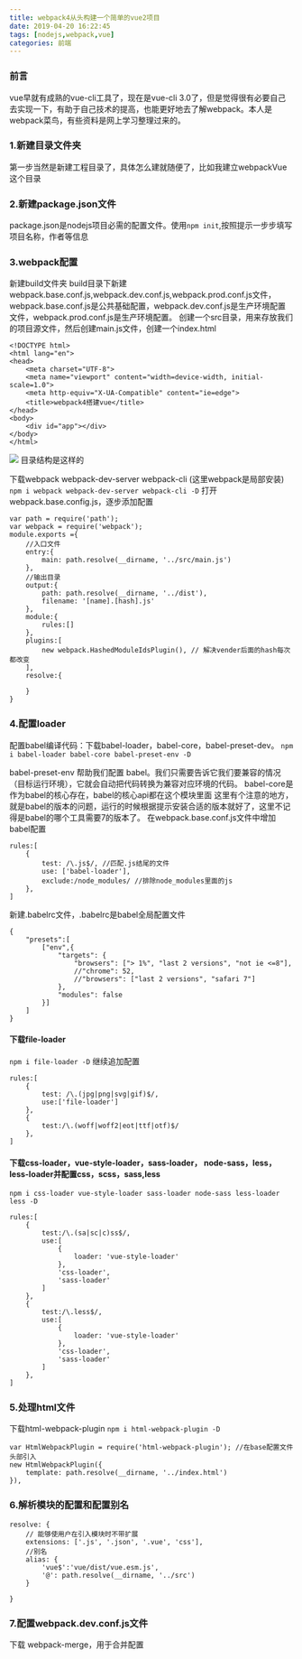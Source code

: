 ```yaml
---
title: webpack4从头构建一个简单的vue2项目
date: 2019-04-20 16:22:45
tags: [nodejs,webpack,vue]
categories: 前端
---
```


### 前言
vue早就有成熟的vue-cli工具了，现在是vue-cli 3.0了，但是觉得很有必要自己去实现一下，有助于自己技术的提高，也能更好地去了解webpack。本人是webpack菜鸟，有些资料是网上学习整理过来的。

### 1.新建目录文件夹
第一步当然是新建工程目录了，具体怎么建就随便了，比如我建立webpackVue这个目录
### 2.新建package.json文件
package.json是nodejs项目必需的配置文件。使用`npm init`,按照提示一步步填写项目名称，作者等信息
### 3.webpack配置
新建build文件夹
build目录下新建webpack.base.conf.js,webpack.dev.conf.js,webpack.prod.conf.js文件，webpack.base.conf.js是公共基础配置，webpack.dev.conf.js是生产环境配置文件，webpack.prod.conf.js是生产环境配置。
创建一个src目录，用来存放我们的项目源文件，然后创建main.js文件，创建一个index.html
```
<!DOCTYPE html>
<html lang="en">
<head>
    <meta charset="UTF-8">
    <meta name="viewport" content="width=device-width, initial-scale=1.0">
    <meta http-equiv="X-UA-Compatible" content="ie=edge">
    <title>webpack4搭建vue</title>
</head>
<body>
    <div id="app"></div>
</body>
</html>
```
![](1.jpg) 目录结构是这样的

下载webpack webpack-dev-server webpack-cli (这里webpack是局部安装)
`npm i webpack webpack-dev-server webpack-cli -D`
打开webpack.base.config.js，逐步添加配置
```
var path = require('path');
var webpack = require('webpack');
module.exports ={
    //入口文件
    entry:{
        main: path.resolve(__dirname, '../src/main.js')
    },
    //输出目录
    output:{
        path: path.resolve(__dirname, '../dist'),
        filename: '[name].[hash].js'
    },
    module:{
        rules:[]
    },
    plugins:[
        new webpack.HashedModuleIdsPlugin(), // 解决vender后面的hash每次都改变
    ],
    resolve:{

    }
}
```
### 4.配置loader
配置babel编译代码：下载babel-loader，babel-core，babel-preset-dev。
`npm i babel-loader babel-core babel-preset-env -D`

babel-preset-env 帮助我们配置 babel。我们只需要告诉它我们要兼容的情况（目标运行环境），它就会自动把代码转换为兼容对应环境的代码。
babel-core是作为babel的核心存在，babel的核心api都在这个模块里面
这里有个注意的地方，就是babel的版本的问题，运行的时候根据提示安装合适的版本就好了，这里不记得是babel的哪个工具需要7的版本了。
在webpack.base.conf.js文件中增加babel配置
```
rules:[
    {
        test: /\.js$/, //匹配.js结尾的文件
        use: ['babel-loader'],
        exclude:/node_modules/ //排除node_modules里面的js
    },
]
```
新建.babelrc文件，.babelrc是babel全局配置文件
```
{
    "presets":[
        ["env",{
            "targets": {    
                "browsers": ["> 1%", "last 2 versions", "not ie <=8"],
                //"chrome": 52,
                //"browsers": ["last 2 versions", "safari 7"]
            },       
            "modules": false
        }]
    ]
}
```
#### 下载file-loader
`npm i file-loader -D`
继续追加配置
```
rules:[
    {
        test: /\.(jpg|png|svg|gif)$/,
        use:['file-loader']
    },
    {
        test:/\.(woff|woff2|eot|ttf|otf)$/
    },
]
```
#### 下载css-loader，vue-style-loader，sass-loader， node-sass，less，less-loader并配置css，scss，sass,less
`npm i css-loader vue-style-loader sass-loader node-sass less-loader less -D`
```
rules:[
    {
        test:/\.(sa|sc|c)ss$/,
        use:[
            {
                loader: 'vue-style-loader'
            },
            'css-loader',
            'sass-loader'
        ]
    },
    {
        test:/\.less$/,
        use:[
            {
                loader: 'vue-style-loader'
            },
            'css-loader',
            'sass-loader'
        ]
    },
]
```
### 5.处理html文件
下载html-webpack-plugin
`npm i html-webpack-plugin -D`
```
var HtmlWebpackPlugin = require('html-webpack-plugin'); //在base配置文件头部引入
new HtmlWebpackPlugin({
    template: path.resolve(__dirname, '../index.html')
}),
```
### 6.解析模块的配置和配置别名
```
resolve: {
    // 能够使用户在引入模块时不带扩展
    extensions: ['.js', '.json', '.vue', 'css'],
    //别名
    alias: {
        'vue$':'vue/dist/vue.esm.js',
        '@': path.resolve(__dirname, '../src')
    }
    
}
```
### 7.配置webpack.dev.conf.js文件
下载 webpack-merge，用于合并配置